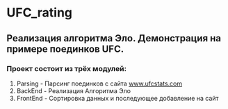 # UFC_rating
## Реализация алгоритма Эло. Демонстрация на примере поединков UFC.

### Проект состоит из трёх модулей:
1) Parsing - Парсинг поединков с сайта www.ufcstats.com
2) BackEnd - Реализация Алгоритма Эло 
3) FrontEnd - Сортировка данных и последующее добавление на сайт

